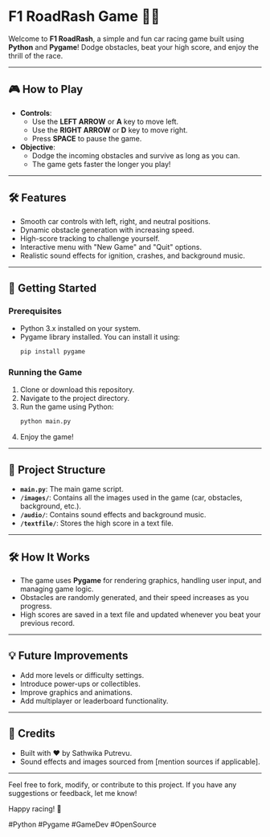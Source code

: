 # F1 RoadRash Game 🚗💨  

Welcome to **F1 RoadRash**, a simple and fun car racing game built using **Python** and **Pygame**! Dodge obstacles, beat your high score, and enjoy the thrill of the race.  

---

## 🎮 **How to Play**  
- **Controls**:  
  - Use the **LEFT ARROW** or **A** key to move left.  
  - Use the **RIGHT ARROW** or **D** key to move right.  
  - Press **SPACE** to pause the game.  
- **Objective**:  
  - Dodge the incoming obstacles and survive as long as you can.  
  - The game gets faster the longer you play!  

---

## 🛠️ **Features**  
- Smooth car controls with left, right, and neutral positions.  
- Dynamic obstacle generation with increasing speed.  
- High-score tracking to challenge yourself.  
- Interactive menu with "New Game" and "Quit" options.  
- Realistic sound effects for ignition, crashes, and background music.  

---

## 🚀 **Getting Started**  

### Prerequisites  
- Python 3.x installed on your system.  
- Pygame library installed. You can install it using:  
  ```bash
  pip install pygame
  ```

### Running the Game  
1. Clone or download this repository.  
2. Navigate to the project directory.  
3. Run the game using Python:  
   ```bash
   python main.py
   ```  
4. Enjoy the game!  

---

## 📂 **Project Structure**  
- **`main.py`**: The main game script.  
- **`/images/`**: Contains all the images used in the game (car, obstacles, background, etc.).  
- **`/audio/`**: Contains sound effects and background music.  
- **`/textfile/`**: Stores the high score in a text file.  

---

## 🛠️ **How It Works**  
- The game uses **Pygame** for rendering graphics, handling user input, and managing game logic.  
- Obstacles are randomly generated, and their speed increases as you progress.  
- High scores are saved in a text file and updated whenever you beat your previous record.  

---

## 💡 **Future Improvements**  
- Add more levels or difficulty settings.  
- Introduce power-ups or collectibles.  
- Improve graphics and animations.  
- Add multiplayer or leaderboard functionality.  

---

## 🙌 **Credits**  
- Built with ❤️ by Sathwika Putrevu.  
- Sound effects and images sourced from [mention sources if applicable].  

---

Feel free to fork, modify, or contribute to this project. If you have any suggestions or feedback, let me know!  

Happy racing! 🏁  

#Python #Pygame #GameDev #OpenSource

